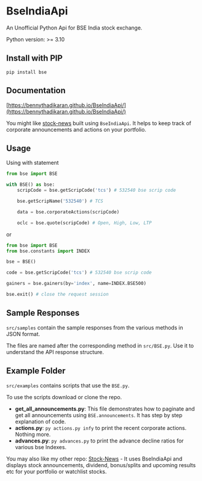 # BseIndiaApi

An Unofficial Python Api for BSE India stock exchange.

Python version: >= 3.10

## Install with PIP

```
pip install bse
```

## Documentation

[https://bennythadikaran.github.io/BseIndiaApi/](https://bennythadikaran.github.io/BseIndiaApi/)

You might like [stock-news](https://github.com/BennyThadikaran/stock-news) built using `BseIndiaApi`. It helps to keep track of corporate announcements and actions on your portfolio.

## Usage

Using with statement

```python
from bse import BSE

with BSE() as bse:
    scripCode = bse.getScripCode('tcs') # 532540 bse scrip code

    bse.getScripName('532540') # TCS

    data = bse.corporateActions(scripCode)

    oclc = bse.quote(scripCode) # Open, High, Low, LTP
```

or

```python
from bse import BSE
from bse.constants import INDEX

bse = BSE()

code = bse.getScripCode('tcs') # 532540 bse scrip code

gainers = bse.gainers(by='index', name=INDEX.BSE500)

bse.exit() # close the request session
```

## Sample Responses

`src/samples` contain the sample responses from the various methods in JSON format.

The files are named after the corresponding method in `src/BSE.py`. Use it to understand the API response structure.

## Example Folder

`src/examples` contains scripts that use the `BSE.py`.

To use the scripts download or clone the repo.

- **get_all_announcements.py**: This file demonstrates how to paginate and get all announcements using `BSE.announcements`. It has step by step explanation of code.
- **actions.py**: `py actions.py infy` to print the recent corporate actions. Nothing more.
- **advances.py**: `py advances.py` to print the advance decline ratios for various bse Indexes.

You may also like my other repo: [Stock-News](https://github.com/BennyThadikaran/stock-news) - It uses BseIndiaApi and displays stock announcements, dividend, bonus/splits and upcoming results etc for your portfolio or watchlist stocks.
